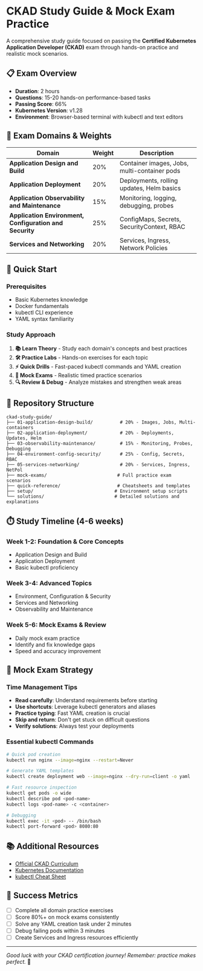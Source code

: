 # CKAD Study Guide & Mock Exam Practice

A comprehensive study guide focused on passing the **Certified Kubernetes Application Developer (CKAD)** exam through hands-on practice and realistic mock scenarios.

## 📋 Exam Overview

- **Duration**: 2 hours
- **Questions**: 15-20 hands-on performance-based tasks
- **Passing Score**: 66%
- **Kubernetes Version**: v1.28
- **Environment**: Browser-based terminal with kubectl and text editors

## 🎯 Exam Domains & Weights

| Domain | Weight | Description |
|--------|--------|-------------|
| **Application Design and Build** | 20% | Container images, Jobs, multi-container pods |
| **Application Deployment** | 20% | Deployments, rolling updates, Helm basics |
| **Application Observability and Maintenance** | 15% | Monitoring, logging, debugging, probes |
| **Application Environment, Configuration and Security** | 25% | ConfigMaps, Secrets, SecurityContext, RBAC |
| **Services and Networking** | 20% | Services, Ingress, Network Policies |

## 🚀 Quick Start

### Prerequisites
- Basic Kubernetes knowledge
- Docker fundamentals
- kubectl CLI experience
- YAML syntax familiarity

### Study Approach
1. **📚 Learn Theory** - Study each domain's concepts and best practices
2. **🛠️ Practice Labs** - Hands-on exercises for each topic
3. **⚡ Quick Drills** - Fast-paced kubectl commands and YAML creation
4. **🎯 Mock Exams** - Realistic timed practice scenarios
5. **🔍 Review & Debug** - Analyze mistakes and strengthen weak areas

## 📁 Repository Structure

```
ckad-study-guide/
├── 01-application-design-build/          # 20% - Images, Jobs, Multi-containers
├── 02-application-deployment/            # 20% - Deployments, Updates, Helm
├── 03-observability-maintenance/         # 15% - Monitoring, Probes, Debugging
├── 04-environment-config-security/       # 25% - Config, Secrets, RBAC
├── 05-services-networking/               # 20% - Services, Ingress, NetPol
├── mock-exams/                          # Full practice exam scenarios
├── quick-reference/                     # Cheatsheets and templates
├── setup/                              # Environment setup scripts
└── solutions/                          # Detailed solutions and explanations
```

## ⏱️ Study Timeline (4-6 weeks)

### Week 1-2: Foundation & Core Concepts
- Application Design and Build
- Application Deployment
- Basic kubectl proficiency

### Week 3-4: Advanced Topics
- Environment, Configuration & Security
- Services and Networking
- Observability and Maintenance

### Week 5-6: Mock Exams & Review
- Daily mock exam practice
- Identify and fix knowledge gaps
- Speed and accuracy improvement

## 🎯 Mock Exam Strategy

### Time Management Tips
- **Read carefully**: Understand requirements before starting
- **Use shortcuts**: Leverage kubectl generators and aliases
- **Practice typing**: Fast YAML creation is crucial
- **Skip and return**: Don't get stuck on difficult questions
- **Verify solutions**: Always test your deployments

### Essential kubectl Commands
```bash
# Quick pod creation
kubectl run nginx --image=nginx --restart=Never

# Generate YAML templates
kubectl create deployment web --image=nginx --dry-run=client -o yaml

# Fast resource inspection
kubectl get pods -o wide
kubectl describe pod <pod-name>
kubectl logs <pod-name> -c <container>

# Debugging
kubectl exec -it <pod> -- /bin/bash
kubectl port-forward <pod> 8080:80
```

## 📚 Additional Resources

- [Official CKAD Curriculum](https://github.com/cncf/curriculum)
- [Kubernetes Documentation](https://kubernetes.io/docs/)
- [kubectl Cheat Sheet](https://kubernetes.io/docs/reference/kubectl/cheatsheet/)

## 🎯 Success Metrics

- [ ] Complete all domain practice exercises
- [ ] Score 80%+ on mock exams consistently
- [ ] Solve any YAML creation task under 2 minutes
- [ ] Debug failing pods within 3 minutes
- [ ] Create Services and Ingress resources efficiently

---

*Good luck with your CKAD certification journey! Remember: practice makes perfect.* 🚀
